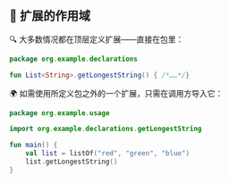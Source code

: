 ## 🌟 扩展的作用域

🔍 大多数情况都在顶层定义扩展——直接在包里：

```kotlin
package org.example.declarations

fun List<String>.getLongestString() { /*……*/}
```

🌍 如需使用所定义包之外的一个扩展，只需在调用方导入它：

```kotlin
package org.example.usage

import org.example.declarations.getLongestString

fun main() {
    val list = listOf("red", "green", "blue")
    list.getLongestString()
}
```